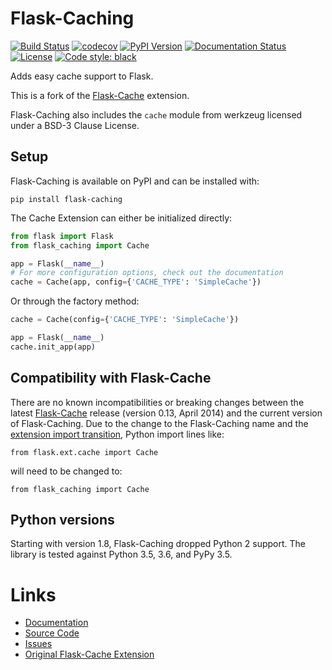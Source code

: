 Flask-Caching
=============

[![Build Status](https://github.com/sh4nks/flask-caching/actions/workflows/tests.yml/badge.svg)](https://github.com/sh4nks/flask-caching/actions)
[![codecov](https://codecov.io/gh/sh4nks/flask-caching/branch/master/graph/badge.svg?token=6Cp6Y0BitB)](https://codecov.io/gh/sh4nks/flask-caching)
[![PyPI Version](https://img.shields.io/pypi/v/Flask-Caching.svg)](https://pypi.python.org/pypi/Flask-Caching)
[![Documentation Status](https://readthedocs.org/projects/flask-caching/badge/?version=latest)](https://flask-caching.readthedocs.io/en/latest/?badge=latest)
[![License](https://img.shields.io/badge/license-BSD-yellow.svg)](https://github.com/sh4nks/flask-caching)
[![Code style: black](https://img.shields.io/badge/code%20style-black-000000.svg)](https://github.com/python/black)

Adds easy cache support to Flask.

This is a fork of the [Flask-Cache](https://github.com/thadeusb/flask-cache)
extension.

Flask-Caching also includes the ``cache`` module from werkzeug licensed under a
BSD-3 Clause License.


Setup
-----

Flask-Caching is available on PyPI and can be installed with:

    pip install flask-caching

The Cache Extension can either be initialized directly:

```python
from flask import Flask
from flask_caching import Cache

app = Flask(__name__)
# For more configuration options, check out the documentation
cache = Cache(app, config={'CACHE_TYPE': 'SimpleCache'})
```

Or through the factory method:

```python
cache = Cache(config={'CACHE_TYPE': 'SimpleCache'})

app = Flask(__name__)
cache.init_app(app)
```

Compatibility with Flask-Cache
-----
There are no known incompatibilities or breaking changes between the latest [Flask-Cache](https://github.com/thadeusb/flask-cache)
release (version 0.13, April 2014) and the current version of Flask-Caching. Due to the change to the Flask-Caching name
and the [extension import transition](http://flask.pocoo.org/docs/0.11/extensiondev/#extension-import-transition),
Python import lines like:

 ```from flask.ext.cache import Cache```

 will need to be changed to:

 ```from flask_caching import Cache```

Python versions
-----

Starting with version 1.8, Flask-Caching dropped Python 2 support. The library is tested against Python 3.5, 3.6, and PyPy 3.5.

Links
=====

* [Documentation](https://flask-caching.readthedocs.io)
* [Source Code](https://github.com/sh4nks/flask-caching)
* [Issues](https://github.com/sh4nks/flask-caching/issues)
* [Original Flask-Cache Extension](https://github.com/thadeusb/flask-cache)

